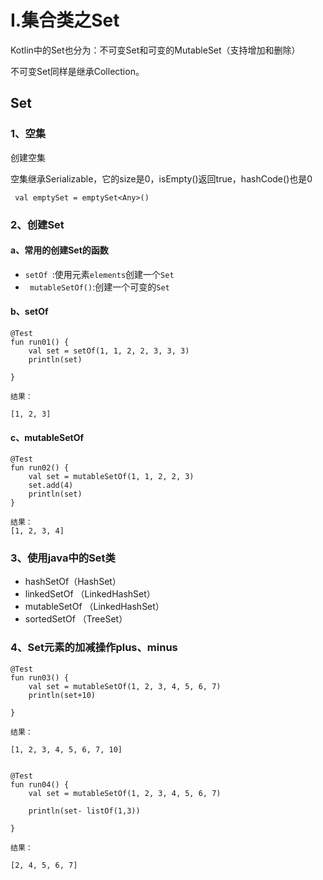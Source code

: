 # I.集合类之Set

Kotlin中的Set也分为：不可变Set和可变的MutableSet（支持增加和删除）

不可变Set同样是继承Collection。

## Set

### 1、空集

创建空集

空集继承Serializable，它的size是0，isEmpty()返回true，hashCode()也是0

```
 val emptySet = emptySet<Any>()
```

### 2、创建Set


#### a、常用的创建Set的函数

- `setOf `:使用元素`elements`创建一个`Set`
- ` mutableSetOf()`:创建一个可变的`Set`


#### b、setOf

```
@Test
fun run01() {
    val set = setOf(1, 1, 2, 2, 3, 3, 3)
    println(set)
    
}

结果：

[1, 2, 3]
```

#### c、mutableSetOf

```
@Test
fun run02() {
    val set = mutableSetOf(1, 1, 2, 2, 3)
    set.add(4)
    println(set)
}

结果：
[1, 2, 3, 4]
```

### 3、使用java中的Set类

- hashSetOf（HashSet）
- linkedSetOf （LinkedHashSet）
- mutableSetOf （LinkedHashSet）
- sortedSetOf （TreeSet）


### 4、Set元素的加减操作plus、minus

```
@Test
fun run03() {
    val set = mutableSetOf(1, 2, 3, 4, 5, 6, 7)
    println(set+10)

}

结果：

[1, 2, 3, 4, 5, 6, 7, 10]


@Test
fun run04() {
    val set = mutableSetOf(1, 2, 3, 4, 5, 6, 7)

    println(set- listOf(1,3))

}

结果：

[2, 4, 5, 6, 7]
```

